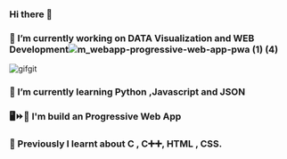 ### Hi there 👋
### 🔭 I’m currently working on DATA Visualization and WEB Development![m_webapp-progressive-web-app-pwa (1) (4)](https://user-images.githubusercontent.com/68476475/114378519-69b04180-9ba5-11eb-93a8-3cfcdd903120.png)
 ![gifgit](https://user-images.githubusercontent.com/68476475/114378040-edb5f980-9ba4-11eb-8d46-753d1366075b.gif)




### 🌱 I’m currently learning Python ,Javascript and JSON 
### 🖥️⏩📱 I'm build an Progressive Web App
### 📙 Previously I learnt about C , C➕➕, HTML , CSS.
<!-- 👯 I’m looking to collaborate on ...
- 🤔 I’m looking for help with ...
- 💬 Ask me about ...
- 📫 How to reach me: ...
- 😄 Pronouns: ...
- ⚡ Fun fact: ...
-->
